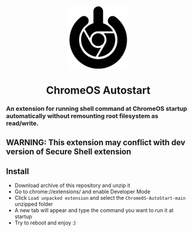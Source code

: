 <p align="center"><img src="/icon.png" alt="logo" /></p>
<h1 align="center">ChromeOS Autostart</h1>

### An extension for running shell command at ChromeOS startup automatically without remounting root filesystem as read/write.

## WARNING: This extension may conflict with dev version of Secure Shell extension

## Install
- Download archive of this repository and unzip it
- Go to chrome://extensions/ and enable Developer Mode
- Click `Load unpacked extension` and select the `ChromeOS-AutoStart-main` unzipped folder
- A new tab will appear and type the command you want to run it at startup
- Try to reboot and enjoy :)
